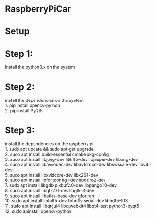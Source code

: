 # RaspberryPiCar

# Setup

  # Step 1:
  install the python3.x on the system

  # Step 2: 
  install the dependencies on the system<br>
    1. pip install opencv-python<br>
    2. pip install PyQt5
    <br>
   # Step 3:
   install the dependencies on the raspberry pi<br>
    1. sudo apt update && sudo apt-get upgrade<br>
    2. sudo apt install build-essential cmake pkg-config<br>
    3. sudo apt install libjpeg-dev libtiff5-dev libjasper-dev libpng-dev<br>
    4. sudo apt install libavcodec-dev libavformat-dev libswscale-dev libv4l-dev<br>
    5. sudo apt install libxvidcore-dev libx264-dev<br>
    6. sudo apt install libfontconfig1-dev libcairo2-dev<br>
    7. sudo apt install libgdk-pixbuf2.0-dev libpango1.0-dev<br>
    8. sudo apt install libgtk2.0-dev libgtk-3-dev<br>
    9. sudo apt install libatlas-base-dev gfortran<br>
    10. sudo apt install libhdf5-dev libhdf5-serial-dev libhdf5-103<br>
    11. sudo apt install libqtgui4 libqtwebkit4 libqt4-test python3-pyqt5<br>
    12. sudo apinstall opencv-python<br>
